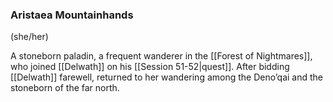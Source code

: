 ### Aristaea Mountainhands

(she/her)

A stoneborn paladin, a frequent wanderer in the [[Forest of Nightmares]], who joined [[Delwath]] on his [[Session 51-52|quest]]. After bidding [[Delwath]] farewell, returned to her wandering among the Deno’qai and the stoneborn of the far north.
